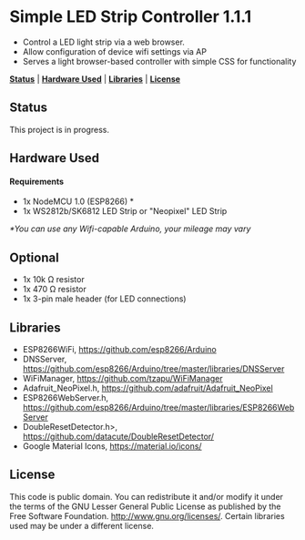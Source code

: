 # Simple LED Strip Controller 1.1.1

* Control a LED light strip via a web browser.
* Allow configuration of device wifi settings via AP
* Serves a light browser-based controller with simple CSS for functionality

**[Status](#status)** |
**[Hardware Used](#hardware-used)** |
**[Libraries](#libraries)** |
**[License](#license)**

## Status

This project is in progress.

## Hardware Used
#### Requirements
* 1x NodeMCU 1.0 (ESP8266) *
* 1x WS2812b/SK6812 LED Strip or "Neopixel" LED Strip

_*You can use any Wifi-capable Arduino, your mileage may vary_

## Optional
* 1x 10k Ω resistor
* 1x 470 Ω resistor
* 1x 3-pin male header (for LED connections)

## Libraries
* ESP8266WiFi, https://github.com/esp8266/Arduino
* DNSServer, https://github.com/esp8266/Arduino/tree/master/libraries/DNSServer
* WiFiManager, https://github.com/tzapu/WiFiManager
* Adafruit_NeoPixel.h, https://github.com/adafruit/Adafruit_NeoPixel
* ESP8266WebServer.h, https://github.com/esp8266/Arduino/tree/master/libraries/ESP8266WebServer
* DoubleResetDetector.h>, https://github.com/datacute/DoubleResetDetector/
* Google Material Icons, https://material.io/icons/

## License
This code is public domain. You can redistribute it and/or modify it under the terms of the
GNU Lesser General Public License as published by the Free Software Foundation.  <http://www.gnu.org/licenses/>. Certain libraries used may be under a different license.
